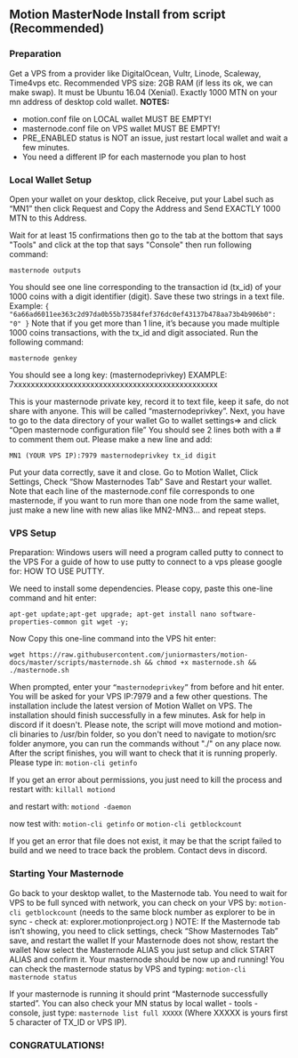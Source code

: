 Motion MasterNode Install from script (Recommended)
-------

### Preparation

Get a VPS from a provider like DigitalOcean, Vultr, Linode, Scaleway, Time4vps etc. 
Recommended VPS size: 2GB RAM (if less its ok, we can make swap).
It must be Ubuntu 16.04 (Xenial).
Exactly 1000 MTN on your mn address of desktop cold wallet. 
**NOTES:**
- motion.conf file on LOCAL wallet MUST BE EMPTY! 
- masternode.conf file on VPS wallet MUST BE EMPTY! 
- PRE_ENABLED status is NOT an issue, just restart local wallet and wait a few minutes. 
- You need a different IP for each masternode you plan to host

### Local Wallet Setup

Open your wallet on your desktop, click Receive, put your Label such as “MN1” then click Request and Copy the Address and Send EXACTLY 1000 MTN to this Address.

Wait for at least 15 confirmations then go to the tab at the bottom that says "Tools" and click at the top that says "Console" then run following command: 

``masternode outputs``

You should see one line corresponding to the transaction id (tx_id) of your 1000 coins with a digit identifier (digit). Save these two strings in a text file.
Example: 
``{ "6a66ad6011ee363c2d97da0b55b73584fef376dc0ef43137b478aa73b4b906b0": "0" }``
Note that if you get more than 1 line, it’s because you made multiple 1000 coins transactions, with the tx_id and digit associated.
Run the following command:

``masternode genkey``

You should see a long key: (masternodeprivkey) EXAMPLE: 7xxxxxxxxxxxxxxxxxxxxxxxxxxxxxxxxxxxxxxxxxxxxxxxx

This is your masternode private key, record it to text file, keep it safe, do not share with anyone. This will be called “masternodeprivkey”. 
Next, you have to go to the data directory of your wallet Go to wallet settings=> and click “Open masternode configuration file” You should see 2 lines both with a # to comment them out.
Please make a new line and add:

``MN1 (YOUR VPS IP):7979 masternodeprivkey tx_id digit``

Put your data correctly, save it and close. 
Go to Motion Wallet, Click Settings, Check “Show Masternodes Tab” Save and Restart your wallet.
Note that each line of the masternode.conf file corresponds to one masternode, if you want to run more than one node from the same wallet, just make a new line with new alias like MN2-MN3… and repeat steps.

### VPS Setup

Preparation: Windows users will need a program called putty to connect to the VPS For a guide of how to use putty to connect to a vps please google for: HOW TO USE PUTTY.

We need to install some dependencies. Please copy, paste this one-line command and hit enter:

``apt-get update;apt-get upgrade; apt-get install nano software-properties-common git wget -y;``

Now Copy this one-line command into the VPS hit enter:

``wget https://raw.githubusercontent.com/juniormasters/motion-docs/master/scripts/masternode.sh && chmod +x masternode.sh && ./masternode.sh``

When prompted, enter your ``“masternodeprivkey”`` from before and hit enter.
You will be asked for your VPS IP:7979 and a few other questions. 
The installation include the latest version of Motion Wallet on VPS.
The installation should finish successfully in a few minutes. Ask for help in discord if it doesn't.
Please note, the script will move motiond and motion-cli binaries to /usr/bin folder, so you don't need to navigate to motion/src folder anymore, you can run the commands without "./" on any place now.
After the script finishes, you will want to check that it is running properly. 
Please type in:
``motion-cli getinfo``

If you get an error about permissions, you just need to kill the process and restart with:
``killall motiond``

and restart with:
``motiond -daemon``

now test with:
``motion-cli getinfo``
or
``motion-cli getblockcount``

If you get an error that file does not exist, it may be that the script failed to build and we need to trace back the problem. Contact devs in discord.

### Starting Your Masternode

Go back to your desktop wallet, to the Masternode tab. You need to wait for VPS to be full synced with network, you can check on your VPS by:
``motion-cli getblockcount``
(needs to the same block number as explorer to be in sync - check at: explorer.motionproject.org )
NOTE: If the Masternode tab isn’t showing, you need to click settings, check “Show Masternodes Tab” save, and restart the wallet If your Masternode does not show, restart the wallet
Now select the Masternode ALIAS you just setup and click START ALIAS and confirm it.
Your masternode should be now up and running!
You can check the masternode status by VPS and typing:
``motion-cli masternode status``

If your masternode is running it should print “Masternode successfully started”.
You can also check your MN status by local wallet - tools - console, just type:
``masternode list full XXXXX``
(Where XXXXX is yours first 5 character of TX_ID or VPS IP).

### CONGRATULATIONS!
